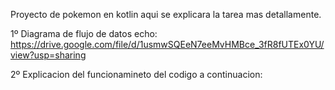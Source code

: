 Proyecto de pokemon en kotlin aqui se explicara la tarea mas detallamente.

1º Diagrama de flujo de datos echo: https://drive.google.com/file/d/1usmwSQEeN7eeMvHMBce_3fR8fUTEx0YU/view?usp=sharing

2º Explicacion del funcionamineto del codigo a continuacion:
